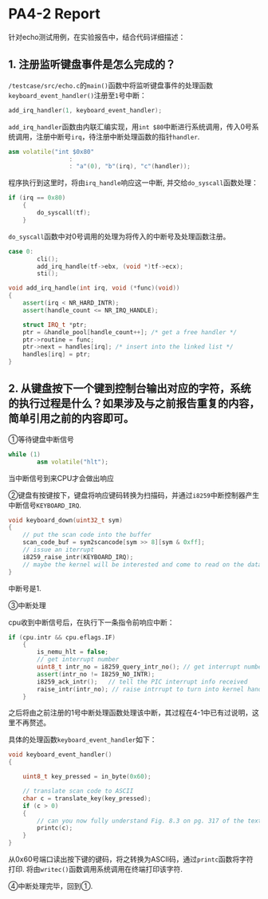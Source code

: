 # PA4-2 Report

针对echo测试用例，在实验报告中，结合代码详细描述：

## 1. 注册监听键盘事件是怎么完成的？

`/testcase/src/echo.c`的`main()`函数中将监听键盘事件的处理函数`keyboard_event_handler()`注册至`1`号中断：

```c++
add_irq_handler(1, keyboard_event_handler);
```

`add_irq_handler`函数由内联汇编实现，用`int $80`中断进行系统调用，传入0号系统调用，注册中断号`irq`，待注册中断处理函数的指针`handler`.

```c++
asm volatile("int $0x80"
				 :
				 : "a"(0), "b"(irq), "c"(handler));
```

程序执行到这里时，将由`irq_handle`响应这一中断, 并交给`do_syscall`函数处理：

```c++
if (irq == 0x80)
	{
		do_syscall(tf);
	}
```

`do_syscall`函数中对0号调用的处理为将传入的中断号及处理函数注册。

```c++
case 0:
		cli();
		add_irq_handle(tf->ebx, (void *)tf->ecx);
		sti();
```


```c++
void add_irq_handle(int irq, void (*func)(void))
{
	assert(irq < NR_HARD_INTR);
	assert(handle_count <= NR_IRQ_HANDLE);

	struct IRQ_t *ptr;
	ptr = &handle_pool[handle_count++]; /* get a free handler */
	ptr->routine = func;
	ptr->next = handles[irq]; /* insert into the linked list */
	handles[irq] = ptr;
}
```



## 2. 从键盘按下一个键到控制台输出对应的字符，系统的执行过程是什么？如果涉及与之前报告重复的内容，简单引用之前的内容即可。

①等待键盘中断信号

```c++
while (1)
		asm volatile("hlt");
```

当中断信号到来CPU才会做出响应

②键盘有按键按下，键盘将响应键码转换为扫描码，并通过`i8259`中断控制器产生中断信号`KEYBOARD_IRQ`.

```c++
void keyboard_down(uint32_t sym)
{
	// put the scan code into the buffer
	scan_code_buf = sym2scancode[sym >> 8][sym & 0xff];
	// issue an iterrupt
	i8259_raise_intr(KEYBOARD_IRQ);
	// maybe the kernel will be interested and come to read on the data port
}
```

中断号是1.

③中断处理

cpu收到中断信号后，在执行下一条指令前响应中断：

```c++
if (cpu.intr && cpu.eflags.IF)
	{
		is_nemu_hlt = false;
		// get interrupt number
		uint8_t intr_no = i8259_query_intr_no(); // get interrupt number
		assert(intr_no != I8259_NO_INTR);
		i8259_ack_intr();	// tell the PIC interrupt info received
		raise_intr(intr_no); // raise intrrupt to turn into kernel handler
	}
```

之后将由之前注册的1号中断处理函数处理该中断，其过程在4-1中已有过说明，这里不再赘述。

具体的处理函数`keyboard_event_handler`如下：

```c++
void keyboard_event_handler()
{

	uint8_t key_pressed = in_byte(0x60);

	// translate scan code to ASCII
	char c = translate_key(key_pressed);
	if (c > 0)
	{
		// can you now fully understand Fig. 8.3 on pg. 317 of the text book?
		printc(c);
	}
}
```

从0x60号端口读出按下键的键码，将之转换为ASCII码，通过`printc`函数将字符打印. 将由`writec()`函数调用系统调用在终端打印该字符.

④中断处理完毕，回到①.